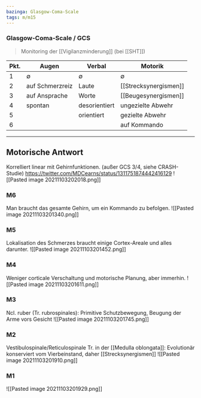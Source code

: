 ```yaml
---
bazinga: Glasgow-Coma-Scale
tags: m/m15
---
```

### Glasgow-Coma-Scale / GCS
> Monitoring der [[Vigilanzminderung]] (bei [[SHT]])

Pkt.|Augen|Verbal|Motorik
-|-|-|-
1|∅|∅|∅
2|auf Schmerzreiz|Laute|[[Strecksynergismen]]
3|auf Ansprache|Worte|[[Beugesynergismen]]
4|spontan|desorientiert|ungezielte Abwehr
5||orientiert|gezielte Abwehr
6|||auf Kommando

---
## Motorische Antwort
Korrelliert linear mit Gehirnfunktionen. (außer GCS 3/4, siehe CRASH-Studie)
https://twitter.com/MDCearns/status/1311751874442416129
![[Pasted image 20211103202018.png]]
### M6
Man braucht das gesamte Gehirn, um ein Kommando zu befolgen.
![[Pasted image 20211103201340.png]]
### M5
Lokalisation des Schmerzes braucht einige Cortex-Areale und alles darunter.
![[Pasted image 20211103201452.png]]
### M4
Weniger corticale Verschaltung und motorische Planung, aber immerhin.
![[Pasted image 20211103201611.png]]
### M3
Ncl. ruber (Tr. rubrospinales): Primitive Schutzbewegung, Beugung der Arme vors Gesicht
![[Pasted image 20211103201745.png]]
### M2
Vestibulospinale/Reticulospinale Tr. in der [[Medulla oblongata]]: Evolutionär konserviert vom Vierbeinstand, daher [[Strecksynergismen]]
![[Pasted image 20211103201910.png]]
### M1
![[Pasted image 20211103201929.png]]